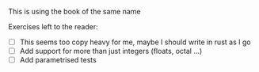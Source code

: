 This is using the book of the same name



Exercises left to the reader:

- [ ] This seems too copy heavy for me, maybe I should write in rust as I go
- [ ] Add support for more than just integers (floats, octal ...)
- [ ] Add parametrised tests
